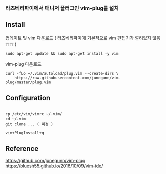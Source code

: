 ### 라즈베리파이에서 매니저 플러그인 vim-plug를 설치

## Install

업데이트 및 vim 다운로드 ( 라즈베리파이에 기본적으로 vim 편집기가 깔려있지 않음 ㅠㅠ )

```
sudo apt-get update && sudo apt-get install -y vim
```

vim-plug 다운로드

```
curl -fLo ~/.vim/autoload/plug.vim --create-dirs \
    https://raw.githubusercontent.com/junegunn/vim-plug/master/plug.vim
```

## Configuration

```

cp /etc/vim/vimrc ~/.vim/
cd ~/.vim
git clone ... ( 미정 )

vim+PlugInstall+q

```


## Reference
https://github.com/junegunn/vim-plug
https://bluesh55.github.io/2016/10/09/vim-ide/
